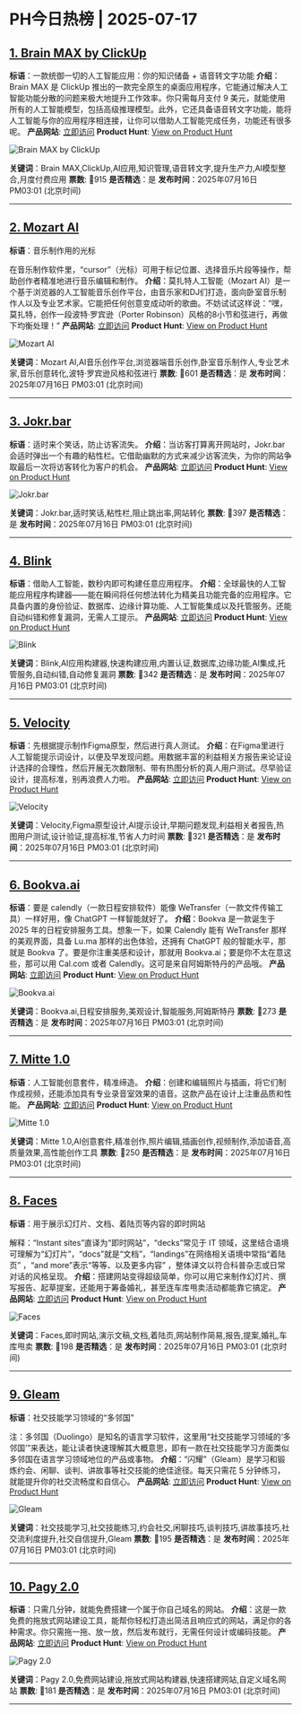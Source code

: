 # PH今日热榜 | 2025-07-17

## [1. Brain MAX by ClickUp](https://www.producthunt.com/products/clickup?utm_campaign=producthunt-api&utm_medium=api-v2&utm_source=Application%3A+dev+%28ID%3A+189358%29)
**标语**：一款统御一切的人工智能应用：你的知识储备 + 语音转文字功能
**介绍**：Brain MAX 是 ClickUp 推出的一款完全原生的桌面应用程序，它能通过解决人工智能功能分散的问题来极大地提升工作效率。你只需每月支付 9 美元，就能使用所有的人工智能模型，包括高级推理模型。此外，它还具备语音转文字功能，能将人工智能与你的应用程序相连接，让你可以借助人工智能完成任务，功能还有很多呢。
**产品网站**: [立即访问](https://www.producthunt.com/r/VZ636VFIIAAJ3Q?utm_campaign=producthunt-api&utm_medium=api-v2&utm_source=Application%3A+dev+%28ID%3A+189358%29)
**Product Hunt**: [View on Product Hunt](https://www.producthunt.com/products/clickup?utm_campaign=producthunt-api&utm_medium=api-v2&utm_source=Application%3A+dev+%28ID%3A+189358%29)

![Brain MAX by ClickUp](https://ph-files.imgix.net/e086053a-04c2-4f58-8a35-fc60e5014ba8.png?auto=format)

**关键词**：Brain MAX,ClickUp,AI应用,知识管理,语音转文字,提升生产力,AI模型整合,月度付费应用
**票数**: 🔺915
**是否精选**：是
**发布时间**：2025年07月16日 PM03:01 (北京时间)

---

## [2. Mozart AI](https://www.producthunt.com/products/mozart-ai?utm_campaign=producthunt-api&utm_medium=api-v2&utm_source=Application%3A+dev+%28ID%3A+189358%29)
**标语**：音乐制作用的光标

在音乐制作软件里，“cursor”（光标）可用于标记位置、选择音乐片段等操作，帮助创作者精准地进行音乐编辑和制作。
**介绍**：莫扎特人工智能（Mozart AI）是一个基于浏览器的人工智能音乐创作平台，由音乐家和DJ们打造，面向卧室音乐制作人以及专业艺术家。它能把任何创意变成动听的歌曲。不妨试试这样说：“嘿，莫扎特，创作一段波特·罗宾逊（Porter Robinson）风格的8小节和弦进行，再做下均衡处理！”
**产品网站**: [立即访问](https://www.producthunt.com/r/BJSHFUWZJRO4Z6?utm_campaign=producthunt-api&utm_medium=api-v2&utm_source=Application%3A+dev+%28ID%3A+189358%29)
**Product Hunt**: [View on Product Hunt](https://www.producthunt.com/products/mozart-ai?utm_campaign=producthunt-api&utm_medium=api-v2&utm_source=Application%3A+dev+%28ID%3A+189358%29)

![Mozart AI](https://ph-files.imgix.net/4cea76a7-f484-4f35-b1cd-664b09ac697b.png?auto=format)

**关键词**：Mozart AI,AI音乐创作平台,浏览器端音乐创作,卧室音乐制作人,专业艺术家,音乐创意转化,波特·罗宾逊风格和弦进行
**票数**: 🔺601
**是否精选**：是
**发布时间**：2025年07月16日 PM03:01 (北京时间)

---

## [3. Jokr.bar](https://www.producthunt.com/products/jokr-bar?utm_campaign=producthunt-api&utm_medium=api-v2&utm_source=Application%3A+dev+%28ID%3A+189358%29)
**标语**：适时来个笑话，防止访客流失。
**介绍**：当访客打算离开网站时，Jokr.bar 会适时弹出一个有趣的粘性栏。它借助幽默的方式来减少访客流失，为你的网站争取最后一次将访客转化为客户的机会。
**产品网站**: [立即访问](https://www.producthunt.com/r/MEU4UK3FTLQQU3?utm_campaign=producthunt-api&utm_medium=api-v2&utm_source=Application%3A+dev+%28ID%3A+189358%29)
**Product Hunt**: [View on Product Hunt](https://www.producthunt.com/products/jokr-bar?utm_campaign=producthunt-api&utm_medium=api-v2&utm_source=Application%3A+dev+%28ID%3A+189358%29)

![Jokr.bar](https://ph-files.imgix.net/2ee03640-51f3-4efa-b7bf-b1a9cae44dbe.gif?auto=format)

**关键词**：Jokr.bar,适时笑话,粘性栏,阻止跳出率,网站转化
**票数**: 🔺397
**是否精选**：是
**发布时间**：2025年07月16日 PM03:01 (北京时间)

---

## [4. Blink](https://www.producthunt.com/products/blink-21?utm_campaign=producthunt-api&utm_medium=api-v2&utm_source=Application%3A+dev+%28ID%3A+189358%29)
**标语**：借助人工智能，数秒内即可构建任意应用程序。
**介绍**：全球最快的人工智能应用程序构建器——能在瞬间将任何想法转化为精美且功能完备的应用程序。它具备内置的身份验证、数据库、边缘计算功能、人工智能集成以及托管服务。还能自动纠错和修复漏洞，无需人工提示。
**产品网站**: [立即访问](https://www.producthunt.com/r/RB3H6U354ZHDQ5?utm_campaign=producthunt-api&utm_medium=api-v2&utm_source=Application%3A+dev+%28ID%3A+189358%29)
**Product Hunt**: [View on Product Hunt](https://www.producthunt.com/products/blink-21?utm_campaign=producthunt-api&utm_medium=api-v2&utm_source=Application%3A+dev+%28ID%3A+189358%29)

![Blink](https://ph-files.imgix.net/3137a04d-a736-4739-96f5-38f29d67210c.png?auto=format)

**关键词**：Blink,AI应用构建器,快速构建应用,内置认证,数据库,边缘功能,AI集成,托管服务,自动纠错,自动修复漏洞
**票数**: 🔺342
**是否精选**：是
**发布时间**：2025年07月16日 PM03:01 (北京时间)

---

## [5. Velocity](https://www.producthunt.com/products/velocity-8?utm_campaign=producthunt-api&utm_medium=api-v2&utm_source=Application%3A+dev+%28ID%3A+189358%29)
**标语**：先根据提示制作Figma原型，然后进行真人测试。
**介绍**：在Figma里进行人工智能提示词设计，以便及早发现问题。用数据丰富的利益相关方报告来论证设计选择的合理性，然后开展无次数限制、带有热图分析的真人用户测试。尽早验证设计，提高标准，别再浪费人力啦。
**产品网站**: [立即访问](https://www.producthunt.com/r/5IRD2IDEE6ZWCA?utm_campaign=producthunt-api&utm_medium=api-v2&utm_source=Application%3A+dev+%28ID%3A+189358%29)
**Product Hunt**: [View on Product Hunt](https://www.producthunt.com/products/velocity-8?utm_campaign=producthunt-api&utm_medium=api-v2&utm_source=Application%3A+dev+%28ID%3A+189358%29)

![Velocity](https://ph-files.imgix.net/49acbb49-0918-43c5-aba5-6e2f9ad87121.png?auto=format)

**关键词**：Velocity,Figma原型设计,AI提示设计,早期问题发现,利益相关者报告,热图用户测试,设计验证,提高标准,节省人力时间
**票数**: 🔺321
**是否精选**：是
**发布时间**：2025年07月16日 PM03:01 (北京时间)

---

## [6. Bookva.ai](https://www.producthunt.com/products/bookva-ai?utm_campaign=producthunt-api&utm_medium=api-v2&utm_source=Application%3A+dev+%28ID%3A+189358%29)
**标语**：要是 calendly（一款日程安排软件）能像 WeTransfer（一款文件传输工具）一样好用，像 ChatGPT 一样智能就好了。
**介绍**：Bookva 是一款诞生于 2025 年的日程安排服务工具。想象一下，如果 Calendly 能有 WeTransfer 那样的美观界面，具备 Lu.ma 那样的出色体验，还拥有 ChatGPT 般的智能水平，那就是 Bookva 了。要是你注重美感和设计，那就用 Bookva.ai；要是你不太在意这些，那可以用 Cal.com 或者 Calendly。这可是来自阿姆斯特丹的产品哦。
**产品网站**: [立即访问](https://www.producthunt.com/r/YTQG3MF46RJNUD?utm_campaign=producthunt-api&utm_medium=api-v2&utm_source=Application%3A+dev+%28ID%3A+189358%29)
**Product Hunt**: [View on Product Hunt](https://www.producthunt.com/products/bookva-ai?utm_campaign=producthunt-api&utm_medium=api-v2&utm_source=Application%3A+dev+%28ID%3A+189358%29)

![Bookva.ai](https://ph-files.imgix.net/8ce948db-9299-425f-b6d2-15b7917ac2c3.png?auto=format)

**关键词**：Bookva.ai,日程安排服务,美观设计,智能服务,阿姆斯特丹
**票数**: 🔺273
**是否精选**：是
**发布时间**：2025年07月16日 PM03:01 (北京时间)

---

## [7. Mitte 1.0](https://www.producthunt.com/products/mitte-1-0?utm_campaign=producthunt-api&utm_medium=api-v2&utm_source=Application%3A+dev+%28ID%3A+189358%29)
**标语**：人工智能创意套件，精准缔造。
**介绍**：创建和编辑照片与插画，将它们制作成视频，还能添加具有专业录音室效果的语音。这款产品在设计上注重品质和性能。
**产品网站**: [立即访问](https://www.producthunt.com/r/BELWVV76FAEC7H?utm_campaign=producthunt-api&utm_medium=api-v2&utm_source=Application%3A+dev+%28ID%3A+189358%29)
**Product Hunt**: [View on Product Hunt](https://www.producthunt.com/products/mitte-1-0?utm_campaign=producthunt-api&utm_medium=api-v2&utm_source=Application%3A+dev+%28ID%3A+189358%29)

![Mitte 1.0](https://ph-files.imgix.net/96a72cf1-ff0b-4794-9561-c2a83bf4cbb9.png?auto=format)

**关键词**：Mitte 1.0,AI创意套件,精准创作,照片编辑,插画创作,视频制作,添加语音,高质量效果,高性能创作工具
**票数**: 🔺250
**是否精选**：是
**发布时间**：2025年07月16日 PM03:01 (北京时间)

---

## [8. Faces](https://www.producthunt.com/products/faces-4?utm_campaign=producthunt-api&utm_medium=api-v2&utm_source=Application%3A+dev+%28ID%3A+189358%29)
**标语**：用于展示幻灯片、文档、着陆页等内容的即时网站

解释：“Instant sites”直译为“即时网站”，“decks”常见于 IT 领域，这里结合语境可理解为“幻灯片”，“docs”就是“文档”，“landings”在网络相关语境中常指“着陆页” ，“and more”表示“等等、以及更多内容” ，整体译文以符合科普杂志或日常对话的风格呈现。
**介绍**：搭建网站变得超级简单，你可以用它来制作幻灯片、撰写报告、起草提案，还能用于筹备婚礼，甚至连车库甩卖活动都能靠它搞定。
**产品网站**: [立即访问](https://www.producthunt.com/r/5YEQ2XQFVY7MXF?utm_campaign=producthunt-api&utm_medium=api-v2&utm_source=Application%3A+dev+%28ID%3A+189358%29)
**Product Hunt**: [View on Product Hunt](https://www.producthunt.com/products/faces-4?utm_campaign=producthunt-api&utm_medium=api-v2&utm_source=Application%3A+dev+%28ID%3A+189358%29)

![Faces](https://ph-files.imgix.net/d4b7286d-fe2a-41d6-9dab-c788ab046c4d.png?auto=format)

**关键词**：Faces,即时网站,演示文稿,文档,着陆页,网站制作简易,报告,提案,婚礼,车库甩卖
**票数**: 🔺198
**是否精选**：是
**发布时间**：2025年07月16日 PM03:01 (北京时间)

---

## [9. Gleam](https://www.producthunt.com/products/gleam-2?utm_campaign=producthunt-api&utm_medium=api-v2&utm_source=Application%3A+dev+%28ID%3A+189358%29)
**标语**：社交技能学习领域的“多邻国”

注：多邻国（Duolingo）是知名的语言学习软件，这里用“社交技能学习领域的‘多邻国’”来表达，能让读者快速理解其大概意思，即有一款在社交技能学习方面类似多邻国在语言学习领域地位的产品或事物。
**介绍**：“闪耀”（Gleam）是学习和锻炼约会、闲聊、谈判、讲故事等社交技能的绝佳途径。每天只需花 5 分钟练习，就能提升你的社交流畅度和自信心。
**产品网站**: [立即访问](https://www.producthunt.com/r/V6RRU6JDUSUE2Z?utm_campaign=producthunt-api&utm_medium=api-v2&utm_source=Application%3A+dev+%28ID%3A+189358%29)
**Product Hunt**: [View on Product Hunt](https://www.producthunt.com/products/gleam-2?utm_campaign=producthunt-api&utm_medium=api-v2&utm_source=Application%3A+dev+%28ID%3A+189358%29)

![Gleam](https://ph-files.imgix.net/3bd6806b-8b1b-4351-a23c-132f04cd7df4.png?auto=format)

**关键词**：社交技能学习,社交技能练习,约会社交,闲聊技巧,谈判技巧,讲故事技巧,社交流利度提升,社交自信提升,Gleam
**票数**: 🔺195
**是否精选**：是
**发布时间**：2025年07月16日 PM03:01 (北京时间)

---

## [10. Pagy 2.0](https://www.producthunt.com/products/pagy-1-0?utm_campaign=producthunt-api&utm_medium=api-v2&utm_source=Application%3A+dev+%28ID%3A+189358%29)
**标语**：只需几分钟，就能免费搭建一个属于你自己域名的网站。
**介绍**：这是一款免费的拖放式网站建设工具，能帮你轻松打造出简洁且响应式的网站，满足你的各种需求。你只需拖一拖、放一放，然后发布就行，无需任何设计或编码技能。
**产品网站**: [立即访问](https://www.producthunt.com/r/D3A7U7AGOMQDZI?utm_campaign=producthunt-api&utm_medium=api-v2&utm_source=Application%3A+dev+%28ID%3A+189358%29)
**Product Hunt**: [View on Product Hunt](https://www.producthunt.com/products/pagy-1-0?utm_campaign=producthunt-api&utm_medium=api-v2&utm_source=Application%3A+dev+%28ID%3A+189358%29)

![Pagy 2.0](https://ph-files.imgix.net/a6c9cb59-2950-43e1-bf88-379743b9bdd4.png?auto=format)

**关键词**：Pagy 2.0,免费网站建设,拖放式网站构建器,快速搭建网站,自定义域名网站
**票数**: 🔺181
**是否精选**：是
**发布时间**：2025年07月16日 PM03:01 (北京时间)

---

